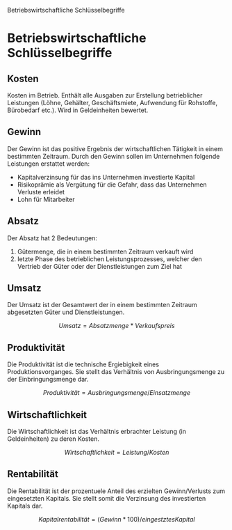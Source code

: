 Betriebswirtschaftliche Schlüsselbegriffe

# Betriebswirtschaftliche Schlüsselbegriffe

## Kosten

Kosten im Betrieb. Enthält alle Ausgaben zur Erstellung betrieblicher Leistungen (Löhne, Gehälter, Geschäftsmiete, Aufwendung für Rohstoffe, Bürobedarf etc.). Wird in Geldeinheiten bewertet.

## Gewinn

Der Gewinn ist das positive Ergebnis der wirtschaftlichen Tätigkeit in einem bestimmten Zeitraum. Durch den Gewinn sollen im Unternehmen folgende Leistungen erstattet werden:

- Kapitalverzinsung für das ins Unternehmen investierte Kapital
- Risikoprämie als Vergütung für die Gefahr, dass das Unternehmen Verluste erleidet
- Lohn für Mitarbeiter

## Absatz

Der Absatz hat 2 Bedeutungen:

1. Gütermenge, die in einem bestimmten Zeitraum verkauft wird
2. letzte Phase des betrieblichen Leistungsprozesses, welcher den Vertrieb der Güter oder der Dienstleistungen zum Ziel hat

## Umsatz

Der Umsatz ist der Gesamtwert der in einem bestimmten Zeitraum abgesetzten Güter und Dienstleistungen.

$$Umsatz = Absatzmenge * Verkaufspreis$$

## Produktivität

Die Produktivität ist die technische Ergiebigkeit eines Produktionsvorganges. Sie stellt das Verhältnis von Ausbringungsmenge zu der Einbringungsmenge dar.

$$Produktivität = Ausbringungsmenge/Einsatzmenge$$

## Wirtschaftlichkeit

Die Wirtschaftlichkeit ist das Verhältnis erbrachter Leistung (in Geldeinheiten) zu deren Kosten.

$$Wirtschaftlichkeit = Leistung/Kosten$$

## Rentabilität

Die Rentabilität ist der prozentuele Anteil des erzielten Gewinn/Verlusts zum eingesetzten Kapitals. Sie stellt somit die Verzinsung des investierten Kapitals dar.

$$Kapitalrentabilität = (Gewinn * 100)/eingestztes Kapital$$